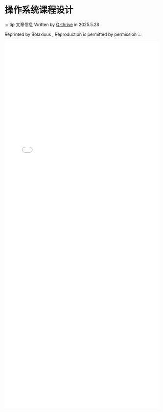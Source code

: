 # 操作系统课程设计
::: tip 文章信息
Written by [Q-thrive](https://github.com/Qthrive) in 2025.5.28

Reprinted by Bolaxious , Reproduction is permitted by permission
::: 

<embed src="/BemoDB/review.pdf" type="application/pdf" width="100%" height="1200px" />